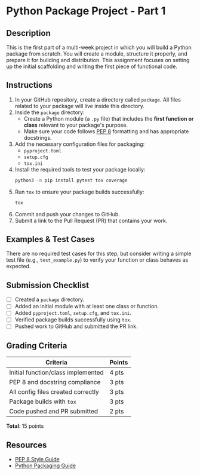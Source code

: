 # Python Package Project - Part 1

## Description
This is the first part of a multi-week project in which you will build a Python package from scratch. You will create a module, structure it properly, and prepare it for building and distribution. This assignment focuses on setting up the initial scaffolding and writing the first piece of functional code.

## Instructions

1. In your GitHub repository, create a directory called `package`. All files related to your package will live inside this directory.
2. Inside the `package` directory:
    - Create a Python module (a `.py` file) that includes the **first function or class** relevant to your package's purpose.
    - Make sure your code follows [PEP 8](https://peps.python.org/pep-0008/) formatting and has appropriate docstrings.
3. Add the necessary configuration files for packaging:
    - `pyproject.toml`
    - `setup.cfg`
    - `tox.ini`
4. Install the required tools to test your package locally:
    ```bash
    python3 -m pip install pytest tox coverage
    ```
5. Run `tox` to ensure your package builds successfully:
    ```bash
    tox
    ```
6. Commit and push your changes to GitHub.
7. Submit a link to the Pull Request (PR) that contains your work.

## Examples & Test Cases

There are no required test cases for this step, but consider writing a simple test file (e.g., `test_example.py`) to verify your function or class behaves as expected.

## Submission Checklist
- [ ] Created a `package` directory.
- [ ] Added an initial module with at least one class or function.
- [ ] Added `pyproject.toml`, `setup.cfg`, and `tox.ini`.
- [ ] Verified package builds successfully using `tox`.
- [ ] Pushed work to GitHub and submitted the PR link.

## Grading Criteria

| Criteria                              | Points |
|---------------------------------------|--------|
| Initial function/class implemented    | 4 pts  |
| PEP 8 and docstring compliance        | 3 pts  |
| All config files created correctly    | 3 pts  |
| Package builds with `tox`             | 3 pts  |
| Code pushed and PR submitted          | 2 pts  |

**Total**: 15 points

## Resources
- [PEP 8 Style Guide](https://peps.python.org/pep-0008/)
- [Python Packaging Guide](https://packaging.python.org/en/latest/)
